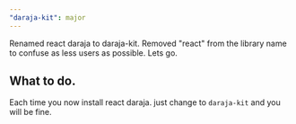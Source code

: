 ```yaml
---
"daraja-kit": major
---
```


Renamed react daraja to daraja-kit. Removed "react" from the library name to confuse as less users as possible. Lets go.

## What to do.

Each time you now install react daraja. just change to `daraja-kit` and you will be fine.
